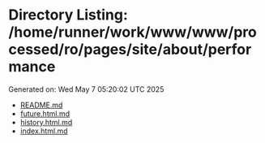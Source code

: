 # Directory Listing: /home/runner/work/www/www/processed/ro/pages/site/about/performance
Generated on: Wed May  7 05:20:02 UTC 2025

- [README.md](README.md)
- [future.html.md](future.html.md)
- [history.html.md](history.html.md)
- [index.html.md](index.html.md)

